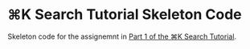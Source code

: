 # ⌘K Search Tutorial Skeleton Code

Skeleton code for the assignemnt in [Part 1 of the ⌘K Search Tutorial](https://www.lesley.codes/blog/how-to-build-a-cmd-k-search-modal-1).